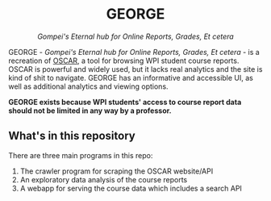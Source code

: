 <h1 align="center">GEORGE</h1>
<p align="center"><i>Gompei's Eternal hub for Online Reports, Grades, Et cetera</i></p>

GEORGE - _Gompei's Eternal hub for Online Reports, Grades, Et cetera_ - is a recreation of [OSCAR](https://oscar.wpi.edu/), a tool for browsing WPI student course reports. OSCAR is powerful and widely used, but it lacks real analytics and the site is kind of shit to navigate. GEORGE has an informative and accessible UI, as well as additional analytics and viewing options.

**GEORGE exists because WPI students' access to course report data should not be limited in any way by a professor.**

## What's in this repository

There are three main programs in this repo:

1. The crawler program for scraping the OSCAR website/API
2. An exploratory data analysis of the course reports
3. A webapp for serving the course data which includes a search API
